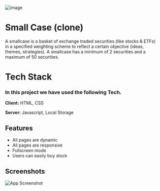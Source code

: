 
![image](https://user-images.githubusercontent.com/76626095/131105690-5c1eff46-f075-4555-bd97-16b98bf4503f.png)

    


# Small Case (clone)

A smallcase is a basket of exchange traded securities (like stocks & ETFs) in a specified weighting scheme to reflect a certain
 objective (ideas, themes, strategies). A smallcase has a minimum of 2 securities and a maximum of 50 securities.

# Tech Stack

### In this project we have used the following Tech.

**Client:** HTML, CSS

**Server:** Javascript, Local Storage


  
## Features

- All pages are dynamic
- All pages are responsive
- Fullscreen mode
- Users can easily buy stock 

  
## Screenshots

![App Screenshot](https://via.placeholder.com/468x300?text=App+Screenshot+Here)

  
